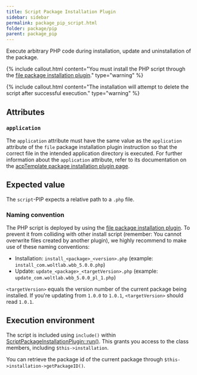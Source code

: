 ```yaml
---
title: Script Package Installation Plugin
sidebar: sidebar
permalink: package_pip_script.html
folder: package/pip
parent: package_pip
---
```


Execute arbitrary PHP code during installation, update and uninstallation of the package.

{% include callout.html content="You must install the PHP script through the [file package installation plugin](package_pip_file.html)." type="warning" %}

{% include callout.html content="The installation will attempt to delete the script after successful execution." type="warning" %}

## Attributes

### `application`

The `application` attribute must have the same value as the `application` attribute of the `file` package installation plugin instruction so that the correct file in the intended application directory is executed.
For further information about the `application` attribute, refer to its documentation on the [acpTemplate package installation plugin page](package_pip_acp-template.html#application).


## Expected value

The `script`-PIP expects a relative path to a `.php` file.

### Naming convention

The PHP script is deployed by using the [file package installation plugin](package_pip_file.html).
To prevent it from colliding with other install script (remember: You cannot overwrite files created by another plugin), we highly recommend to make use of these naming conventions:

- Installation: `install_<package>_<version>.php` (example: `install_com.woltlab.wbb_5.0.0.php`)
- Update: `update_<package>_<targetVersion>.php` (example: `update_com.woltlab.wbb_5.0.0_pl_1.php`)

`<targetVersion>` equals the version number of the current package being installed.
If you're updating from `1.0.0` to `1.0.1`, `<targetVersion>` should read `1.0.1`.


## Execution environment

The script is included using `include()` within [ScriptPackageInstallationPlugin::run()](https://github.com/WoltLab/WCF/blob/master/wcfsetup/install/files/lib/system/package/plugin/ScriptPackageInstallationPlugin.class.php#L69).
This grants you access to the class members, including `$this->installation`.

You can retrieve the package id of the current package through `$this->installation->getPackageID()`.
